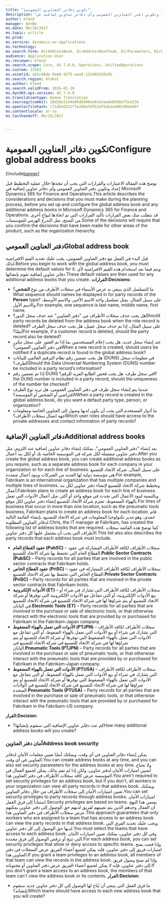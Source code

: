 ```yaml
---
title: "تكوين دفاتر العناوين العمومية"
description: "توضح هذه المقالة الاعتبارات والقرارات التي يجب أن تتخذها خلال عملية التخطيط قبل إعداد وتكوين دفتر العناوين العمومي وأي دفاتر عناوين إضافية في Microsoft Dynamics 365 for Finance and Operations. قد تتطلب منك بعض القرارات تأكيد القرارات التي تم اتخاذها لنواحٍ أخرى من المنتج، مثل التدرج الهرمي للمؤسسات."
author: kfend
manager: AnnBe
ms.date: 06/20/2017
ms.topic: article
ms.prod: 
ms.service: dynamics-ax-applications
ms.technology: 
ms.search.form: DirAddressBook, DirAddressBookTeam, DirParameters, DirPartyTable
audience: Application User
ms.reviewer: kfend
ms.search.scope: Core, AX 7.0.0, Operations, UnifiedOperations
ms.custom: 23341
ms.assetid: a41cd8de-9ee0-4275-aea5-131db5326e5b
ms.search.region: Global
ms.author: kfend
ms.search.validFrom: 2016-02-28
ms.dyn365.ops.version: AX 7.0.0
ms.translationtype: Human Translation
ms.sourcegitcommit: 20d28e22e4e89d0d864a0cbeaadeb568e73e223e
ms.openlocfilehash: c71d54d311f7e2b9afdfb3af5ebee490c60ee4bf
ms.contentlocale: ar-sa
ms.lasthandoff: 06/29/2017


---
```


# <a name="configure-global-address-books"></a><span data-ttu-id="94897-104">تكوين دفاتر العناوين العمومية</span><span class="sxs-lookup"><span data-stu-id="94897-104">Configure global address books</span></span>

[!include[banner](../includes/banner.md)]


<span data-ttu-id="94897-105">توضح هذه المقالة الاعتبارات والقرارات التي يجب أن تتخذها خلال عملية التخطيط قبل إعداد وتكوين دفتر العناوين العمومي وأي دفاتر عناوين إضافية في Microsoft Dynamics 365 for Finance and Operations.</span><span class="sxs-lookup"><span data-stu-id="94897-105">This article describes the considerations and decisions that you must make during the planning process, before you set up and configure the global address book and any additional address books in Microsoft Dynamics 365 for Finance and Operations.</span></span> <span data-ttu-id="94897-106">قد تتطلب منك بعض القرارات تأكيد القرارات التي تم اتخاذها لنواحٍ أخرى من المنتج، مثل التدرج الهرمي للمؤسسات.</span><span class="sxs-lookup"><span data-stu-id="94897-106">Some of the decisions will require that you confirm the decisions that have been made for other areas of the product, such as the organization hierarchy.</span></span>

<a name="global-address-book"></a><span data-ttu-id="94897-107">دفتر العناوين العمومي</span><span class="sxs-lookup"><span data-stu-id="94897-107">Global address book</span></span>
-------------------

<span data-ttu-id="94897-108">قبل البدء في العمل مع دفتر العناوين العمومي، يجب عليك تحديد القيم الافتراضية لذلك.</span><span class="sxs-lookup"><span data-stu-id="94897-108">Before you begin to work with the global address book, you must determine the default values for it.</span></span> <span data-ttu-id="94897-109">ويتم فيما بعد استخدام هذه القيم الافتراضية لأي دفاتر عناوين إضافية تقوم بإنشائها.</span><span class="sxs-lookup"><span data-stu-id="94897-109">These default values are then used for any additional address books that you create.</span></span> <span data-ttu-id="94897-110">**القرارات:**</span><span class="sxs-lookup"><span data-stu-id="94897-110">**Decisions:**</span></span>

-   <span data-ttu-id="94897-111">ما التسلسل الذي ينبغي به عرض الأسماء في سجلات الأطرف من نوع **الشخص**؟</span><span class="sxs-lookup"><span data-stu-id="94897-111">What sequence should names be displayed in for party records of the **Person** type?</span></span> <span data-ttu-id="94897-112">على سبيل المثال، يمثل تسلسل واحد الاسم الأخير، والاسم الأوسط، والاسم الأول.</span><span class="sxs-lookup"><span data-stu-id="94897-112">For example, one sequence is last name, middle name, first name.</span></span>
-   <span data-ttu-id="94897-113">هل يجب حذف سجلات الأطراف من "دفتر العناوين" عند حذف سجل الدور؟</span><span class="sxs-lookup"><span data-stu-id="94897-113">Should party records be deleted from the address book when the role record is deleted?</span></span> <span data-ttu-id="94897-114">على سبيل المثال، إذا تم حذف سجل عميل، هل يجب حذف سجل الطرف أيضًا؟</span><span class="sxs-lookup"><span data-stu-id="94897-114">For example, if a customer record is deleted, should the party record also be deleted?</span></span>
-   <span data-ttu-id="94897-115">عند إنشاء سجل جديد، هل يجب إعلام المستخدمين بما إذا تم العثور على سجل مكرر في دفتر العناوين العمومي؟</span><span class="sxs-lookup"><span data-stu-id="94897-115">When a new record is created, should users be notified if a duplicate record is found in the global address book?</span></span>
-   <span data-ttu-id="94897-116">هل يجب تضمين رقم نظام الترقيم العالمي للبيانات (DUNS) في معلومات سجل الطرف؟</span><span class="sxs-lookup"><span data-stu-id="94897-116">Should the Data Universal Numbering System (DUNS) number be included in a party record’s information?</span></span>
-   <span data-ttu-id="94897-117">إذا تم تضمين رقم DUNS في سجل طرف، هل يجب فحص الطابع الفريد للرقم؟</span><span class="sxs-lookup"><span data-stu-id="94897-117">If the DUNS number is included in a party record, should the uniqueness of the number be checked?</span></span>
-   <span data-ttu-id="94897-118">عندما يتم إنشاء سجل طرف في دفتر العناوين العمومي، هل تريد نوع الطرف الافتراضي أو الشخص أو المؤسسة؟</span><span class="sxs-lookup"><span data-stu-id="94897-118">When a party record is created in the global address book, do you want a default party type, person, or organization?</span></span>
-   <span data-ttu-id="94897-119">ما أدوار المستخدم التي يجب أن يكون لديها وصول إلى العناوين الخاصة ومعلومات جهة اتصال سجلات الأطراف؟</span><span class="sxs-lookup"><span data-stu-id="94897-119">Which user roles should have access to the private addresses and contact information of party records?</span></span>

## <a name="additional-address-books"></a><span data-ttu-id="94897-120">دفاتر العناوين الإضافية</span><span class="sxs-lookup"><span data-stu-id="94897-120">Additional address books</span></span>
<span data-ttu-id="94897-121">بعد إنشاء "دفتر العناوين العمومي"، يمكنك إنشاء دفاتر عناوين إضافية عند اللزوم، مثل دفتر عناوين منفصلة لكل شركة في المؤسسة الخاصة بك أو لكل بند أعمال.</span><span class="sxs-lookup"><span data-stu-id="94897-121">After you create the global address book, you can create additional address books as you require, such as a separate address book for each company in your organization or for each line of business.</span></span> <span data-ttu-id="94897-122">على سبيل المثال، شركة الاتحاد للتصنيع هي مؤسسة دولية لها العديد من الشركات وبنود أعمال متعددة.</span><span class="sxs-lookup"><span data-stu-id="94897-122">For example, Fabrikam is an international organization that has multiple companies and multiple lines of business.</span></span> <span data-ttu-id="94897-123">وتخطط شركة الاتحاد للتصنيع لإنشاء دفتر عناوين لكل بند أعمال.</span><span class="sxs-lookup"><span data-stu-id="94897-123">Fabrikam plans to create an address book for each line of business.</span></span> <span data-ttu-id="94897-124">وبالنسبة لبنود الأعمال التي تحدث في موقع واحد أو أكثر، مثل أعمال الأدوات التي تعمل بالهواء المضغوط، تعتزم شركة الاتحاد للتصنيع إنشاء دفتر عناوين لكل موقع.</span><span class="sxs-lookup"><span data-stu-id="94897-124">For lines of business that occur in more than one location, such as the pneumatic tools business, Fabrikam plans to create an address book for each location.</span></span> <span data-ttu-id="94897-125">قام حمدي، وهو مدير تكنولوجيا المعلومات في شركة الاتحاد للتصنيع، بإنشاء القائمة التالية لدفاتر العناوين المطلوبة.</span><span class="sxs-lookup"><span data-stu-id="94897-125">Chris, the IT manager at Fabrikam, has created the following list of address books that are required.</span></span> <span data-ttu-id="94897-126">كما توضح هذه القائمة سجلات الأطراف التي يجب أن يشتمل عليها كل دفتر عناوين.</span><span class="sxs-lookup"><span data-stu-id="94897-126">This list also also describes the party records that each address book must include.</span></span>

-   <span data-ttu-id="94897-127">**عقود القطاع العام (PubSC)** – سجلات الأطراف لكافة الأطراف المشاركة في عقود القطاع العام التي تحتفظ بها شركة الاتحاد للتصنيع.</span><span class="sxs-lookup"><span data-stu-id="94897-127">**Public Sector Contracts (PubSC)** – Party records for all parties that are involved in the public sector contracts that Fabrikam holds.</span></span>
-   <span data-ttu-id="94897-128">**عقود القطاع الخاص (PriSC)** – سجلات الأطراف لكافة الأطراف المشاركة في عقود القطاع الخاص التي تحتفظ بها شركة الاتحاد للتصنيع.</span><span class="sxs-lookup"><span data-stu-id="94897-128">**Private Sector Contracts (PriSC)** – Party records for all parties that are involved in the private sector contracts that Fabrikam holds.</span></span>
-   <span data-ttu-id="94897-129">**الأدوات الإلكترونية (ET)** – سجلات الأطراف لكافة الأطراف التي تشارك في شراء أو بيع الأدوات الإلكترونية، أو التي تتفاعل مع الأدوات الإلكترونية التي توفرها أو شركة الاتحاد للتصنيع أو يتم شراؤها لها في شركة الاتحاد للتصنيع في شركة الاتحاد للتصنيع في اليابان.</span><span class="sxs-lookup"><span data-stu-id="94897-129">**Electronic Tools (ET)** – Party records for all parties that are involved in the purchase or sale of electronic tools, or that otherwise interact with the electronic tools that are provided by or purchased for Fabrikam in the Fabrikam-Japan company.</span></span>
-   <span data-ttu-id="94897-130">**الأدوات التي تعمل بالهواء المضغوط (PTJPN)** – سجلات الأطراف لكافة الأطراف التي تشارك في شراء أو بيع الأدوات التي تعمل بالهواء الضغوط، أو التي تتفاعل مع الأدوات التي تعمل بالهواء المضغوط التي توفرها أو شركة الاتحاد للتصنيع أو يتم شراؤها لها في شركة الاتحاد للتصنيع في شركة الاتحاد للتصنيع في اليابان.</span><span class="sxs-lookup"><span data-stu-id="94897-130">**Pneumatic Tools (PTJPN)** – Party records for all parties that are involved in the purchase or sale of pneumatic tools, or that otherwise interact with the pneumatic tools that are provided by or purchased for Fabrikam in the Fabrikam-Japan company.</span></span>
-   <span data-ttu-id="94897-131">**الأدوات التي تعمل بالهواء المضغوط (PTUSA)** – سجلات الأطراف لكافة الأطراف التي تشارك في شراء أو بيع الأدوات التي تعمل بالهواء الضغوط، أو التي تتفاعل مع الأدوات التي تعمل بالهواء المضغوط التي توفرها أو شركة الاتحاد للتصنيع أو يتم شراؤها لها في شركة الاتحاد للتصنيع في شركة الاتحاد للتصنيع في الولايات المتحدة.</span><span class="sxs-lookup"><span data-stu-id="94897-131">**Pneumatic Tools (PTUSA)** – Party records for all parties that are involved in the purchase or sale of pneumatic tools, or that otherwise interact with the pneumatic tools that are provided by or purchased for Fabrikam in the Fabrikam-US company.</span></span>

<span data-ttu-id="94897-132">**القرار:**</span><span class="sxs-lookup"><span data-stu-id="94897-132">**Decision:**</span></span>

-   <span data-ttu-id="94897-133">كم عدد دفاتر عناوين الإضافية التي ستقوم بإنشائها؟</span><span class="sxs-lookup"><span data-stu-id="94897-133">How many additional address books will you create?</span></span>

### <a name="address-book-security"></a><span data-ttu-id="94897-134">أمان دفتر العناوين</span><span class="sxs-lookup"><span data-stu-id="94897-134">Address book security</span></span>

<span data-ttu-id="94897-135">يمكن إنشاء دفاتر العناوين في أي وقت، ويمكنك أيضًا تعيين معلمات الأمان لدفاتر العناوين في أي وقت.</span><span class="sxs-lookup"><span data-stu-id="94897-135">You can create address books at any time, and you can also set security parameters for the address books at any time.</span></span> <span data-ttu-id="94897-136">ولا تحتاج لتعيين امتيازات الأمان لدفتر عناوين، ولكن إذا لم تقم بذلك، يمكن لجميع العمال في المؤسسة عرض كافة سجلات الأطراف في دفتر العناوين هذا.</span><span class="sxs-lookup"><span data-stu-id="94897-136">You aren't required to set security privileges for an address book, but if you don't, all workers in your organization can view all party records in that address book.</span></span> <span data-ttu-id="94897-137">ويمكنك تعيين امتيازات الأمان إلى سجلات الأطراف من خلال دفاتر العناوين.</span><span class="sxs-lookup"><span data-stu-id="94897-137">You can set security privileges to party records through address books.</span></span> <span data-ttu-id="94897-138">امتيازات الأمان استناداً إلى فرق العمل.</span><span class="sxs-lookup"><span data-stu-id="94897-138">Security privileges are based on teams.</span></span> <span data-ttu-id="94897-139">يضمن هذا النهج أن العمال وحدهم الذين يتم تعيينهم لفريق لديهم حق الوصول إلى دفتر عناوين يمكنهم عرض سجلات الأطراف في دفتر العناوين هذا.</span><span class="sxs-lookup"><span data-stu-id="94897-139">This approach guarantees that only workers who are assigned to a team that has access to an address book can view the party records in that address book.</span></span> <span data-ttu-id="94897-140">ويجب عليك تحديد الفرق التي لديها حق الوصول إلى كل دفتر عناوين.</span><span class="sxs-lookup"><span data-stu-id="94897-140">You must select the teams that have access to each address book.</span></span> <span data-ttu-id="94897-141">وفي كل دفتر عناوين، يمكنك تعيين امتيازات الأمان التي تتيح أو ترفض الوصول إلى فرق محددة.</span><span class="sxs-lookup"><span data-stu-id="94897-141">For each address book, you can set security privileges that allow or deny access to specific teams.</span></span> <span data-ttu-id="94897-142">وإذا قمت بمنح امتيازات فريق إلى دفتر عناوين، فإنه يمكن لجميع أعضاء الفريق عرض السجلات في دفتر العناوين هذا.</span><span class="sxs-lookup"><span data-stu-id="94897-142">If you grant a team privileges to an address book, all members of that team can view the records in the address book.</span></span> <span data-ttu-id="94897-143">وإذا لم تمنح وصول فريق إلى دفتر عناوين، فإنه لا يمكن لجميع أعضاء الفريق عرض دفتر العناوين أو محتوياته.</span><span class="sxs-lookup"><span data-stu-id="94897-143">If you don't grant a team access to an address book, the members of that team can't view the address book or its contents.</span></span> <span data-ttu-id="94897-144">**القرار:**</span><span class="sxs-lookup"><span data-stu-id="94897-144">**Decision:**</span></span>

-   <span data-ttu-id="94897-145">ما فرق العمل التي ينبغي أن يُتاح لها الوصول إلى كل دفتر عناوين جديد ستقوم بإنشائه؟</span><span class="sxs-lookup"><span data-stu-id="94897-145">Which teams should have access to each new address book that you will create?</span></span>






